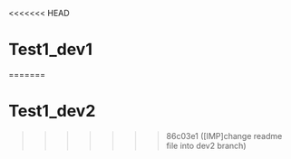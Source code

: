 <<<<<<< HEAD
# Test1_dev1
=======
# Test1_dev2
>>>>>>> 86c03e1 ([IMP]change readme file into dev2 branch)
